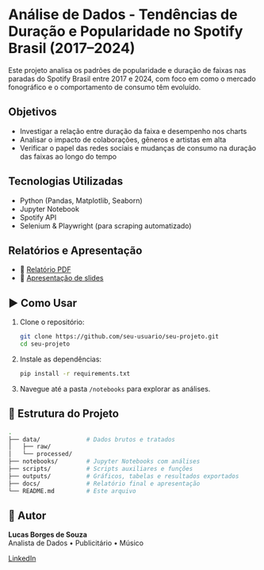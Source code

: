 # Análise de Dados - Tendências de Duração e Popularidade no Spotify Brasil (2017–2024)

Este projeto analisa os padrões de popularidade e duração de faixas nas paradas do Spotify Brasil entre 2017 e 2024, com foco em como o mercado fonográfico e o comportamento de consumo têm evoluído.

## Objetivos

- Investigar a relação entre duração da faixa e desempenho nos charts
- Analisar o impacto de colaborações, gêneros e artistas em alta
- Verificar o papel das redes sociais e mudanças de consumo na duração das faixas ao longo do tempo

## Tecnologias Utilizadas

- Python (Pandas, Matplotlib, Seaborn)
- Jupyter Notebook
- Spotify API
- Selenium & Playwright (para scraping automatizado)

## Relatórios e Apresentação

- 📑 [Relatório PDF](docs/relatorio_tendencias_spotify.pdf)
- 🎥 [Apresentação de slides](docs/apresentacao_tendencias_spotify.pdf)

## ▶️ Como Usar

1. Clone o repositório:
   ```bash
   git clone https://github.com/seu-usuario/seu-projeto.git
   cd seu-projeto
   ```

2. Instale as dependências:
   ```bash
   pip install -r requirements.txt
   ```

3. Navegue até a pasta `/notebooks` para explorar as análises.

## 📁 Estrutura do Projeto

```bash
.
├── data/             # Dados brutos e tratados
│   ├── raw/
│   └── processed/
├── notebooks/        # Jupyter Notebooks com análises
├── scripts/          # Scripts auxiliares e funções
├── outputs/          # Gráficos, tabelas e resultados exportados
├── docs/             # Relatório final e apresentação
└── README.md         # Este arquivo
```

## 👤 Autor

**Lucas Borges de Souza**  
Analista de Dados • Publicitário • Músico

[LinkedIn](https://www.linkedin.com/in/808luke/)
